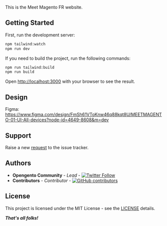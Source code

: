 This is the Meet Magento FR website.

## Getting Started

First, run the development server:

```bash
npm tailwind:watch
npm run dev
```

If you need to build the project, run the following commands:

```bash
npm run tailwind:build
npm run build
```

Open [http://localhost:3000](http://localhost:3000) with your browser to see the result.

## Design

Figma: https://www.figma.com/design/FmSh61VToKnw46q88kqt8U/MEETMAGENTO-01-UI-All-devices?node-id=4649-8608&m=dev

## Support

Raise a new [request](https://github.com/opengento/meet-magento-fr/issues) to the issue tracker.

## Authors

- **Opengento Community** - *Lead* - [![Twitter Follow](https://img.shields.io/twitter/follow/opengento.svg?style=social)](https://twitter.com/opengento)
- **Contributors** - *Contributor* - [![GitHub contributors](https://img.shields.io/github/contributors/opengento/magento2-store-path-url.svg?style=flat-square)](https://github.com/opengento/magento2-store-path-url/graphs/contributors)

## License

This project is licensed under the MIT License - see the [LICENSE](./LICENSE) details.

***That's all folks!***
